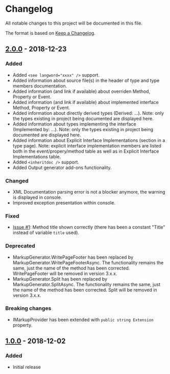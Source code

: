 # Changelog #
All notable changes to this project will be documented in this file.

The format is based on [Keep a Changelog](https://keepachangelog.com/en/1.0.0/).

## [2.0.0] - 2018-12-23 ##
### Added ###
- Added `<see langword="xxxx" />` support.
- Added information about source file(s) in the header of type and type members documentation.
- Added information (and link if available) about overriden Method, Property or Event.
- Added information (and link if available) about implemented interface Method, Property or Event.
- Added information about directly derived types (Derived: ...). Note: only the types existing in project being documented are displayed here.
- Added information about types implementing the interface (Implemented by: ...). Note: only the types existing in project being documented are displayed here.
- Added information about Explicit Interface Implementations (section in a type page). Note: explicit interface implementation members are listed both in the event/propery/method table as well as in Explicit Interface Implementations table.
- Added `<inheritdoc />` support.
- Added Output generator add-ons functionality.

### Changed ###
- XML Documentation parsing error is not a blocker anymore, the warning is displayed in console.
- Improved exception presentation within console.

### Fixed ###
- [Issue #1](https://github.com/adamecr/MarkupDoc/issues/1): Method title shown correctly (there has been a constant "Title" instead of variable `title` used). 

 
### Deprecated ###
- MarkupGenerator.WritePageFooter has been replaced by MarkupGenerator.WritePageFooterAsync. The functionality remains the same, just the name of the method has been corrected. WritePageFooter will be removed in version 3.x.x.
- MarkupGenerator.Split has been replaced by MarkupGenerator.SplitAsync. The functionality remains the same, just the name of the method has been corrected. Split will be removed in version 3.x.x.

### Breaking changes ###
- IMarkupProvider has been extended with `public string Extension` property.

## [1.0.0] - 2018-12-02 ##
### Added ###
- Initial release

[2.0.0]: https://github.com/adamecr/MarkupDoc/compare/v1.0.0...v2.0.0
[1.0.0]: https://github.com/adamecr/MarkupDoc/releases/tag/v1.0.0
